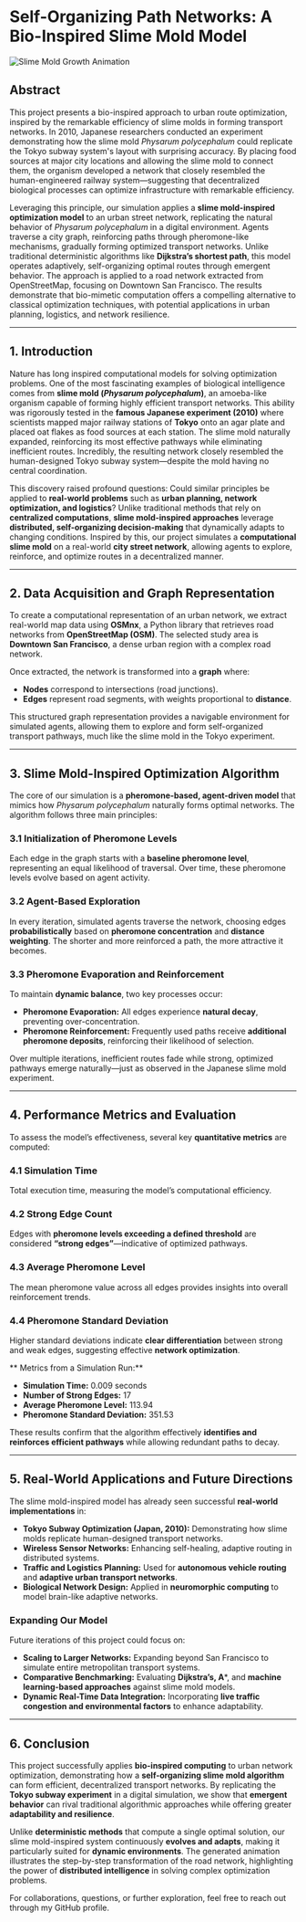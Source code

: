 # Self-Organizing Path Networks: A Bio-Inspired Slime Mold Model

![Slime Mold Growth Animation](frames/slime_growth.gif)

## **Abstract**
This project presents a bio-inspired approach to urban route optimization, inspired by the remarkable efficiency of slime molds in forming transport networks. In 2010, Japanese researchers conducted an experiment demonstrating how the slime mold *Physarum polycephalum* could replicate the Tokyo subway system's layout with surprising accuracy. By placing food sources at major city locations and allowing the slime mold to connect them, the organism developed a network that closely resembled the human-engineered railway system—suggesting that decentralized biological processes can optimize infrastructure with remarkable efficiency.

Leveraging this principle, our simulation applies a **slime mold-inspired optimization model** to an urban street network, replicating the natural behavior of *Physarum polycephalum* in a digital environment. Agents traverse a city graph, reinforcing paths through pheromone-like mechanisms, gradually forming optimized transport networks. Unlike traditional deterministic algorithms like **Dijkstra’s shortest path**, this model operates adaptively, self-organizing optimal routes through emergent behavior. The approach is applied to a road network extracted from OpenStreetMap, focusing on Downtown San Francisco. The results demonstrate that bio-mimetic computation offers a compelling alternative to classical optimization techniques, with potential applications in urban planning, logistics, and network resilience.

---

## **1. Introduction**
Nature has long inspired computational models for solving optimization problems. One of the most fascinating examples of biological intelligence comes from **slime mold (*Physarum polycephalum*)**, an amoeba-like organism capable of forming highly efficient transport networks. This ability was rigorously tested in the **famous Japanese experiment (2010)** where scientists mapped major railway stations of **Tokyo** onto an agar plate and placed oat flakes as food sources at each station. The slime mold naturally expanded, reinforcing its most effective pathways while eliminating inefficient routes. Incredibly, the resulting network closely resembled the human-designed Tokyo subway system—despite the mold having no central coordination.

This discovery raised profound questions: Could similar principles be applied to **real-world problems** such as **urban planning, network optimization, and logistics**? Unlike traditional methods that rely on **centralized computations**, **slime mold-inspired approaches** leverage **distributed, self-organizing decision-making** that dynamically adapts to changing conditions. Inspired by this, our project simulates a **computational slime mold** on a real-world **city street network**, allowing agents to explore, reinforce, and optimize routes in a decentralized manner.

---

## **2. Data Acquisition and Graph Representation**
To create a computational representation of an urban network, we extract real-world map data using **OSMnx**, a Python library that retrieves road networks from **OpenStreetMap (OSM)**. The selected study area is **Downtown San Francisco**, a dense urban region with a complex road network.

Once extracted, the network is transformed into a **graph** where:
- **Nodes** correspond to intersections (road junctions).
- **Edges** represent road segments, with weights proportional to **distance**.

This structured graph representation provides a navigable environment for simulated agents, allowing them to explore and form self-organized transport pathways, much like the slime mold in the Tokyo experiment.

---

## **3. Slime Mold-Inspired Optimization Algorithm**
The core of our simulation is a **pheromone-based, agent-driven model** that mimics how *Physarum polycephalum* naturally forms optimal networks. The algorithm follows three main principles:

### **3.1 Initialization of Pheromone Levels**
Each edge in the graph starts with a **baseline pheromone level**, representing an equal likelihood of traversal. Over time, these pheromone levels evolve based on agent activity.

### **3.2 Agent-Based Exploration**
In every iteration, simulated agents traverse the network, choosing edges **probabilistically** based on **pheromone concentration** and **distance weighting**. The shorter and more reinforced a path, the more attractive it becomes.

### **3.3 Pheromone Evaporation and Reinforcement**
To maintain **dynamic balance**, two key processes occur:
- **Pheromone Evaporation:** All edges experience **natural decay**, preventing over-concentration.
- **Pheromone Reinforcement:** Frequently used paths receive **additional pheromone deposits**, reinforcing their likelihood of selection.

Over multiple iterations, inefficient routes fade while strong, optimized pathways emerge naturally—just as observed in the Japanese slime mold experiment.

---

## **4. Performance Metrics and Evaluation**
To assess the model’s effectiveness, several key **quantitative metrics** are computed:

### **4.1 Simulation Time**
Total execution time, measuring the model’s computational efficiency.

### **4.2 Strong Edge Count**
Edges with **pheromone levels exceeding a defined threshold** are considered **“strong edges”**—indicative of optimized pathways.

### **4.3 Average Pheromone Level**
The mean pheromone value across all edges provides insights into overall reinforcement trends.

### **4.4 Pheromone Standard Deviation**
Higher standard deviations indicate **clear differentiation** between strong and weak edges, suggesting effective **network optimization**.

** Metrics from a Simulation Run:**
- **Simulation Time:** 0.009 seconds
- **Number of Strong Edges:** 17
- **Average Pheromone Level:** 113.94
- **Pheromone Standard Deviation:** 351.53

These results confirm that the algorithm effectively **identifies and reinforces efficient pathways** while allowing redundant paths to decay.

---

## **5. Real-World Applications and Future Directions**
The slime mold-inspired model has already seen successful **real-world implementations** in:
- **Tokyo Subway Optimization (Japan, 2010):** Demonstrating how slime molds replicate human-designed transport networks.
- **Wireless Sensor Networks:** Enhancing self-healing, adaptive routing in distributed systems.
- **Traffic and Logistics Planning:** Used for **autonomous vehicle routing** and **adaptive urban transport networks**.
- **Biological Network Design:** Applied in **neuromorphic computing** to model brain-like adaptive networks.

### **Expanding Our Model**
Future iterations of this project could focus on:
- **Scaling to Larger Networks:** Expanding beyond San Francisco to simulate entire metropolitan transport systems.
- **Comparative Benchmarking:** Evaluating **Dijkstra’s, A***, and **machine learning-based approaches** against slime mold models.
- **Dynamic Real-Time Data Integration:** Incorporating **live traffic congestion and environmental factors** to enhance adaptability.

---

## **6. Conclusion**
This project successfully applies **bio-inspired computing** to urban network optimization, demonstrating how a **self-organizing slime mold algorithm** can form efficient, decentralized transport networks. By replicating the **Tokyo subway experiment** in a digital simulation, we show that **emergent behavior** can rival traditional algorithmic approaches while offering greater **adaptability and resilience**. 

Unlike **deterministic methods** that compute a single optimal solution, our slime mold-inspired system continuously **evolves and adapts**, making it particularly suited for **dynamic environments**. The generated animation illustrates the step-by-step transformation of the road network, highlighting the power of **distributed intelligence** in solving complex optimization problems.

For collaborations, questions, or further exploration, feel free to reach out through my GitHub profile.



